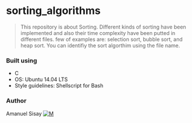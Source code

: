 # sorting_algorithms
> This repository is about Sorting. Different kinds of sorting have been implemented and also their time complexity have been putted in different files.
> few of examples are: selection sort, bubble sort, and heap sort. You can identifiy the sort algorthim using the file name.
### Built using
- C
- OS: Ubuntu 14.04 LTS
- Style guidelines: Shellscript for Bash
### Author
Amanuel Sisay     [![M](https://upload.wikimedia.org/wikipedia/fr/thumb/c/c8/Twitter_Bird.svg/30px-Twitter_Bird.svg.png)](https://twitter.com/amanabiy_as)
